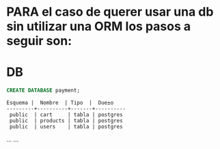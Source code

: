 # PARA el caso de querer usar una db sin utilizar una ORM los pasos a seguir son:

# DB

```sql
CREATE DATABASE payment;
```

```
Esquema |  Nombre  | Tipo  |  Due±o
---------+----------+-------+----------
 public  | cart     | tabla | postgres
 public  | products | tabla | postgres
 public  | users    | tabla | postgres
```

... ...
